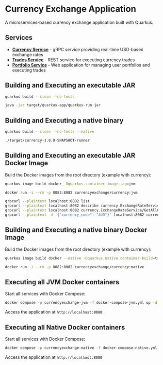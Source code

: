 # Currency Exchange Application

A microservices-based currency exchange application built with Quarkus.

## Services

- **[Currency Service](currency/README.md)** - gRPC service providing real-time USD-based exchange rates
- **[Trades Service](trades/README.md)** - REST service for executing currency trades
- **[Portfolio Service](portfolio/README.md)** - Web application for managing user portfolios and executing trades

## Building and Executing an executable JAR

```bash
quarkus build --clean --no-tests

java -jar target/quarkus-app/quarkus-run.jar
```

## Building and Executing a native binary

```bash
quarkus build --clean --no-tests --native

./target/currency-1.0.0-SNAPSHOT-runner
```

## Building and Executing an executable JAR Docker Image

Build the Docker images from the root directory (example with currency):

```bash
quarkus image build docker -Dquarkus.container-image.tag=jvm

docker run -i --rm -p 8082:8082 currencyexchange/currency:jvm

grpcurl --plaintext localhost:8082 list
grpcurl --plaintext localhost:8082 describe currency.ExchangeRateService
grpcurl --plaintext localhost:8082 currency.ExchangeRateService/GetAllCurrentRates
grpcurl --plaintext -d '{"currency_code": "AUD"}' localhost:8082 currency.ExchangeRateService/GetCurrentRate
```

## Building and Executing a native binary Docker Image

Build the Docker images from the root directory (example with currency):

```bash
quarkus image build docker --native -Dquarkus.native.container-build=true -Dquarkus.container-image.tag=native

docker run -i --rm -p 8082:8082 currencyexchange/currency:native
```

## Executing all JVM Docker containers

Start all services with Docker Compose:

```bash
docker compose -p currencyexchange-jvm -f docker-compose-jvm.yml up -d
```

Access the application at `http://localhost:8080`

## Executing all Native Docker containers

Start all services with Docker Compose:

```bash
docker compose -p currencyexchange-native -f docker-compose-native.yml up -d
```

Access the application at `http://localhost:8080`
